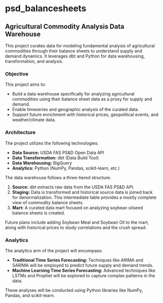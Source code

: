 # psd_balancesheets 
## Agricultural Commodity Analysis Data Warehouse
This project curates data for modeling fundamental analysis of agricultural commodities through their balance sheets to understand supply and demand dynamics. It leverages dbt and Python for data warehousing, transformation, and analysis.

### Objective
This project aims to:

* Build a data warehouse specifically for analyzing agricultural commodities using their balance sheet data as a proxy for supply and demand.
* Enable timeseries and geographic analysis of the curated data.
* Support future enrichment with historical prices, geopolitical events, and weather/climate data.

### Architecture
The project utilizes the following technologies:

* **Data Source:** USDA FAS PS&D Open Data API
* **Data Transformation:** dbt (Data Build Tool)
* **Data Warehousing:** BigQuery
* **Analytics:** Python (NumPy, Pandas, scikit-learn, etc.)

The data warehouse follows a three-tiered structure:

1. **Source:** dbt extracts raw data from the USDA FAS PS&D API.
2. **Staging:** Data is transformed and historical source data is joined back for denormalization. This intermediate table provides a mostly complete view of commodity balance sheets.
3. **Mart:** A curated data mart focused on analyzing soybean oilseed balance sheets is created.

Future plans include adding Soybean Meal and Soybean Oil to the mart, along with historical prices to study correlations and the crush spread.

### Analytics
The analytics arm of the project will encompass:

* **Traditional Time Series Forecasting:** Techniques like ARIMA and SARIMA will be employed to predict future supply and demand trends.
* **Machine Learning Time Series Forecasting:** Advanced techniques like LSTMs and Prophet will be explored to capture complex patterns in the data.

These analyses will be conducted using Python libraries like NumPy, Pandas, and scikit-learn.
